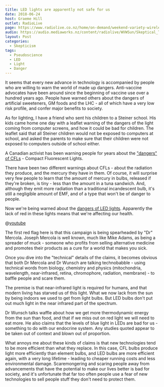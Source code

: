 ```yaml
---
title: LED lights are apparently not safe for us
date: 2018-06-24
host: Graeme Hill
outlet: RadioLive
page: https://www.radiolive.co.nz/home/on-demand/weekend-variety-wireless/2018/06/skeptical-thoughts--hotdog-water--cannabis-oil.html
audio: https://audio.mediaworks.nz/content/radiolive/WVWSun/Skeptical_Thoughts_24_6.mp3
layout: Post
categories:
  - Skepticism
tags:
  - Pseudoscience
  - LED
  - Light
  - Danger
---
```


It seems that every new advance in technology is accompanied by people who are willing to warn the world of made up dangers. Anti-vaccine advocates have been around since the beginning of vaccine use over a hundred years ago. People have warned others about the dangers of artificial sweeteners, GM foods and the LHC - all of which have a very low risk profile, and confer major benefits to society.

<!-- more -->

As for lighting, I have a friend who sent his children to a Steiner school. His kids came home one day with a leaflet warning of the dangers of the light coming from computer screens, and how it could be bad for children. The leaflet said that all Steiner children would not be exposed to computers at school, and asked the parents to make sure that their children were not exposed to computers outside of school either.

A Canadian activist has been warning people for years about the ["dangers" of CFLs](https://www.snopes.com/fact-check/cfl-light-bulbs-soft-attack/) - Compact Fluorescent Lights.

There have been two different warnings about CFLs - about the radiation they produce, and the mercury they have in them. Of course, it will surprise very few people to learn that the amount of mercury in bulbs, released if they're broken, is tiny - less than the amount in a tuna sandwich. And, although they emit more radiation than a traditional incandescent bulb, it's still a negligible amount of EMF, and of a type that won't be of danger to people.

Now we're being warned about the [dangers of LED lights](https://returntonow.net/2017/11/15/dark-side-led-lighting/). Apparently the lack of red in these lights means that we're affecting our health.

@[youtube](https://youtu.be/mOQ2SmaDLOY)

The first red flag here is that this campaign is being spearheaded by "Dr" Mercola. Joseph Mercola is well known, much like Mike Adams, as being a spreader of muck - someone who profits from selling alternative medicine and promotes their products as a cure for a world that makes you sick.

Once you dive into the "technical" details of the claims, it becomes obvious that both Dr Mercola and Dr Wunsch are talking technobabble - using technical words from biology, chemistry and physics (mitochondria, wavelength, near-infrared, retina, chromophore, radiation, membrane) - to baffle people and scare them.

The premise is that near-infrared light is required for humans, and that modern living has starved us of this light. What we now lack from the sun by being indoors we used to get from light bulbs. But LED bulbs don't put out much light in the near infrared part of the spectrum.

Dr Wunsch talks waffle about how we get more thermodynamic energy from the sun than food, and that if we miss out on red light we will need to eat more. He also claims that the levels of blue light in LEDs are bad for us - something to do with our endocrine system. Any studies quoted appear to be taken out of context and blown out of proportion.

What annoys me about these kinds of claims is that new technologies tend to be more efficient than what they replace. In this case, CFL bulbs produce light more efficiently than element bulbs, and LED bulbs are more efficient again, with a very long lifetime - leading to cheaper running costs and less environmental damage. Scaremongering and scaring people away from advancements that have the potential to make our lives better is bad for society, and it's unfortunate that far too often people use a fear of new technologies to sell people stuff they don't need to protect them.
